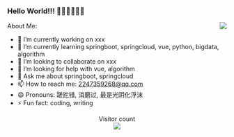### Hello World!!! 🍬🍭🥤🍒🍓🌻
<img align="right" src="https://github-readme-stats.vercel.app/api?username=prayjourney&show_icons=true&icon_color=CE1D2D&text_color=718096&bg_color=ffffff&hide_title=true" />

About Me:
- 🔭 I’m currently working on xxx
- 🌱 I’m currently learning springboot, springcloud, vue, python, bigdata, algorithm
- 👯 I’m looking to collaborate on xxx
- 🤔 I’m looking for help with vue, algorithm
- 💬 Ask me about springboot, springcloud
- 📫 How to reach me: 2247359268@qq.com
- 😄 Pronouns: 蹉跎错, 消磨过, 最是光阴化浮沫
- ⚡ Fun fact: coding, writing
<p align="center"> 
  Visitor count<br>
  <img src="https://profile-counter.glitch.me/prayjourney/count.svg" />
</p>
